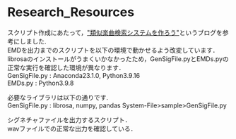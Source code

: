 # Research_Resources
スクリプト作成にあたって，["類似楽曲検索システムを作ろう"](https://aidiary.hatenablog.com/entry/20121014/1350211413)というブログを参考にしました.  
EMDを出力までのスクリプトを以下の環境で動かせるよう改変しています．librosaのインストールがうまくいかなかったため，GenSigFile.pyとEMDs.pyの正常な実行を確認した環境が異なります．  
GenSigFile.py : Anaconda23.1.0, Python3.9.16  
EMDs.py : Python3.9.8  
  
必要なライブラリは以下の通りです.  
GenSigFile.py : librosa, numpy, pandas
System-File>sample>GenSigFile.py  

シグネチャファイルを出力するスクリプト．  
wavファイルでの正常な出力を確認している．
